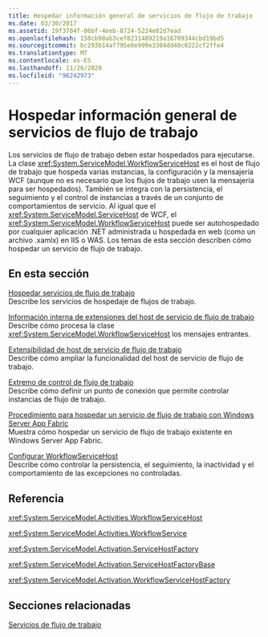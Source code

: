 ```yaml
---
title: Hospedar información general de servicios de flujo de trabajo
ms.date: 03/30/2017
ms.assetid: 19f3704f-06bf-4eeb-8724-5224e02d7ead
ms.openlocfilehash: 150cb98ab3cef8231489219a16709344cbd19bd5
ms.sourcegitcommit: bc293b14af795e0e999e3304dd40c0222cf2ffe4
ms.translationtype: MT
ms.contentlocale: es-ES
ms.lasthandoff: 11/26/2020
ms.locfileid: "96242973"
---
```

# <a name="hosting-workflow-services-overview"></a>Hospedar información general de servicios de flujo de trabajo

Los servicios de flujo de trabajo deben estar hospedados para ejecutarse. La clase <xref:System.ServiceModel.WorkflowServiceHost> es el host de flujo de trabajo que hospeda varias instancias, la configuración y la mensajería WCF (aunque no es necesario que los flujos de trabajo usen la mensajería para ser hospedados).  También se integra con la persistencia, el seguimiento y el control de instancias a través de un conjunto de comportamientos de servicio.  Al igual que el <xref:System.ServiceModel.ServiceHost> de WCF, el <xref:System.ServiceModel.WorkflowServiceHost> puede ser autohospedado por cualquier aplicación .NET administrada u hospedada en web (como un archivo .xamlx) en IIS o WAS.  Los temas de esta sección describen cómo hospedar un servicio de flujo de trabajo.  
  
## <a name="in-this-section"></a>En esta sección  

 [Hospedar servicios de flujo de trabajo](hosting-workflow-services.md)  
 Describe los servicios de hospedaje de flujos de trabajo.  
  
 [Información interna de extensiones del host de servicio de flujo de trabajo](workflow-service-host-internals.md)  
 Describe cómo procesa la clase <xref:System.ServiceModel.WorkflowServiceHost> los mensajes entrantes.  
  
 [Extensibilidad de host de servicio de flujo de trabajo](workflow-service-host-extensibility.md)  
 Describe cómo ampliar la funcionalidad del host de servicio de flujo de trabajo.  
  
 [Extremo de control de flujo de trabajo](workflow-control-endpoint.md)  
 Describe cómo definir un punto de conexión que permite controlar instancias de flujo de trabajo.
  
 [Procedimiento para hospedar un servicio de flujo de trabajo con Windows Server App Fabric](how-to-host-a-workflow-service-with-windows-server-app-fabric.md)  
 Muestra cómo hospedar un servicio de flujo de trabajo existente en Windows Server App Fabric.  
  
 [Configurar WorkflowServiceHost](configuring-workflowservicehost.md)  
 Describe cómo controlar la persistencia, el seguimiento, la inactividad y el comportamiento de las excepciones no controladas.  
  
## <a name="reference"></a>Referencia  

 <xref:System.ServiceModel.Activities.WorkflowServiceHost>  
  
 <xref:System.ServiceModel.Activities.WorkflowService>  
  
 <xref:System.ServiceModel.Activation.ServiceHostFactory>  
  
 <xref:System.ServiceModel.Activation.ServiceHostFactoryBase>  
  
 <xref:System.ServiceModel.Activation.WorkflowServiceHostFactory>  
  
## <a name="related-sections"></a>Secciones relacionadas  

 [Servicios de flujo de trabajo](workflow-services.md)
